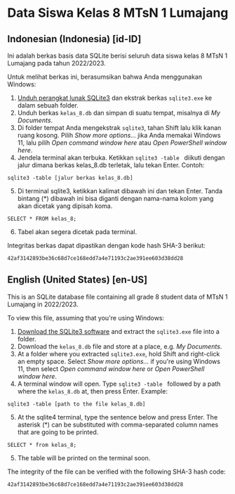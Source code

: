 Data Siswa Kelas 8 MTsN 1 Lumajang
==================================

## Indonesian (Indonesia) [id-ID]

Ini adalah berkas basis data SQLite berisi seluruh data siswa kelas 8 MTsN 1 Lumajang 
pada tahun 2022/2023.

Untuk melihat berkas ini, berasumsikan bahwa Anda menggunakan Windows:
1. [Unduh perangkat lunak SQLite3](https://www.sqlite.org/2022/sqlite-tools-win32-x86-3400100.zip) dan ekstrak berkas ``sqlite3.exe`` ke dalam sebuah folder.
2. Unduh berkas ``kelas_8.db`` dan simpan di suatu tempat, misalnya di _My Documents_.
3. Di folder tempat Anda mengekstrak ``sqlite3``, tahan Shift lalu klik kanan ruang kosong. Pilih _Show more options..._ jika Anda memakai Windows 11, lalu pilih _Open command window here_ atau _Open PowerShell window here_.
4. Jendela terminal akan terbuka. Ketikkan ``sqlite3 -table `` diikuti dengan jalur dimana berkas kelas_8.db terletak, lalu tekan Enter. Contoh:
```
sqlite3 -table [jalur berkas kelas_8.db]
```

5. Di terminal sqlite3, ketikkan kalimat dibawah ini dan tekan Enter. Tanda bintang (*) dibawah ini bisa diganti dengan nama-nama kolom yang akan dicetak yang dipisah koma.
```
SELECT * FROM kelas_8;
```

6. Tabel akan segera dicetak pada terminal.

Integritas berkas dapat dipastikan dengan kode hash SHA-3 berikut:
```
42af3142893be36c68d7ce168edd7a4e71193c2ae391ee603d38dd28
```

## English (United States) [en-US]

This is an SQLite database file containing all grade 8 student data of MTsN 1 Lumajang
in 2022/2023.

To view this file, assuming that you're using Windows:
1. [Download the SQLite3 software](https://www.sqlite.org/2022/sqlite-tools-win32-x86-3400100.zip) and extract the ``sqlite3.exe`` file into a folder.
2. Download the ``kelas_8.db`` file and store at a place, e.g. _My Documents_.
3. At a folder where you extracted ``sqlite3.exe``, hold Shift and right-click an empty space. Select _Show more options..._ if you're using Windows 11, then select _Open command window here_ or _Open PowerShell window here_.
4. A terminal window will open. Type ``sqlite3 -table `` followed by a path where the ``kelas_8.db`` at, then press Enter. Example:
```
sqlite3 -table [path to the file kelas_8.db]
```

5. At the sqlite4 terminal, type the sentence below and press Enter. The asterisk (*) can be substituted with comma-separated column names that are going to be printed.
```
SELECT * from kelas_8;
```

5. The table will be printed on the terminal soon.

The integrity of the file can be verified with the following SHA-3 hash code:
```
42af3142893be36c68d7ce168edd7a4e71193c2ae391ee603d38dd28
```

